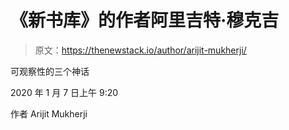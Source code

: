 # 《新书库》的作者阿里吉特·穆克吉

> 原文：<https://thenewstack.io/author/arijit-mukherji/>

可观察性的三个神话

2020 年 1 月 7 日上午 9:20

作者 Arijit Mukherji